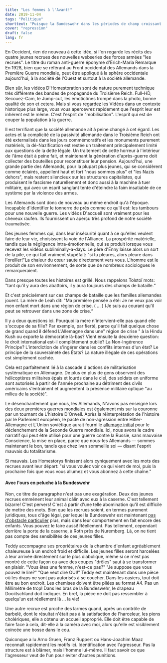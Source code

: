 ```yaml
---
title: "Les femmes à l'Avant!"
date: 2019-11-04
tags: "Politique"
shorttext: "Puisque la Bundeswehr dans les périodes de champ croissant de conquête émane la nourriture de Canon mâle, il devient inventif."
cover: "repression"
draft: false
lang: fr
---
```


En Occident, rien de nouveau à cette idée, si l'on regarde les récits des quatre jeunes recrues des nouvelles webseries des forces armées "les recrues". Le titre du roman anti-guerre éponyme d'Erich-Maria Remarque En 1928, bien que se référant au Front occidental des Allemands dans la Première Guerre mondiale, peut être appliqué à la sphère occidentale aujourd'hui, à la société de l'Ouest et surtout à la société allemande.

Bien sûr, les vidéos D'Homestoration sont de nature purement technique très différente des bandes de propagande du Troisième Reich. Full-HD, Secouez-Cam, le Jump-cut, les émoticônes trompé dans la photo, bonne qualité de son et cetera. Mais si vous regardez les Vidéos dans un contexte historique plus large, vous vous apercevrez rapidement que l'esprit leur est inhérent est le même. C'est l'esprit de "mobilisation". L'esprit qui est de couper la population à la guerre.

Il est terrifiant que la société allemande ait à peine changé à cet égard. Les actes et la complicité de la passivité allemande dans le Troisième Reich ont été externalisés dans les jours commémoratifs et les monuments purement matériels, la dé-Nazification est restée un traitement principalement limité aux questions de la dette légale. Un traitement de cette horreur à l'intérieur de l'âme était à peine fait, et maintenant la génération d'après-guerre doit collecter des bouteilles pour reconstituer leur pension. Aujourd'hui, une grande partie des Allemands, pour la plupart plus jeunes, qui se considèrent comme éclairés, appellent haut et fort "nous sommes plus" et "les Nazis dehors", mais restent silencieux sur les structures capitalistes, qui produisent le fascisme naturellement et donc aussi à la machine à tuer militaire, qui avec un esprit sanglant tente d'éteindre la faim insatiable de ce système par la violence des armes.

Les Allemands sont donc de nouveau au même endroit qu'à l'époque. Incapable d'identifier le tonnerre de près comme ce qu'il est: les tambours pour une nouvelle guerre. Les vidéos D'accueil sont vraiment pour les cheveux raufen. Ils fournissent un aperçu très profond de notre société traumatisée.

Des jeunes femmes qui, dans leur insécurité quant à ce qu'elles veulent faire de leur vie, choisissent la voie de l'Alliance. La prospérité matérielle, tandis que la négligence intra-émotionnelle, qui se produit lorsque vous recevez les vidéos subliminally-a-days. Le père d'Enny laisse alors un sort de la pile, ce qui fait vraiment stupéfait: "si tu pleures, alors pleure dans l'oreiller!"La chaleur du cœur saute directement vers vous. L'homme est le produit de son environnement, de sorte que de nombreux sociologues le remarqueraient.

Dans presque toutes les histoires est grillé. Nous rappelons Tolstoï mots: "tant qu'il y aura des abattoirs, il y aura toujours des champs de bataille.“

Et c'est précisément sur ces champs de bataille que les familles allemandes jouent. La mère de Leah dit: "Ma première pensée a été: Je ne veux pas voir mon enfant mort dans une région de crise. ( ... ) (Je suis au courant qu'il peut se retrouver dans une zone de crise.“

Il y a deux questions ici. Pourquoi la mère n'intervient-elle pas quand elle s'occupe de sa fille? Par exemple, par fierté, parce qu'il fait quelque chose de grand quand il défend L'Allemagne dans une" région de crise " à la Hindu Kush ou exporte la démocratie là-bas? Vient ensuite la deuxième question: le droit international est-il complètement oublié? La Non-Ingérence Principe? L'interdiction de s'ingérer dans les conflits internes d'un état? Le principe de la souveraineté des États? La nature illégale de ces opérations est simplement cachée.

Cela est parfaitement lié à la cascade d'actions de militarisation systématique en Allemagne. De plus en plus de gens observent des hélicoptères militaires épais et lourds dans le ciel, des soldats en uniforme sont autorisés à partir de l'année prochaine au détriment des civils américains s'entraînent et augmentent la présence militaire optique "au milieu de la société".

Le désenchantement que nous, les Allemands, N'avons pas enseigné lors des deux premières guerres mondiales est également mis sur la couronne par un tournant de L'histoire D'Orwell. Après la réinterprétation de l'histoire par le Parlement européen, le pacte de non-agression entre Hitler-Allemagne et L'Union soviétique aurait fourni le [allumage initial](http://www.europarl.europa.eu/doceo/document/TA-9-2019-0021_FR.html "Résolution du Parlement européen du 19 septembre 2019 sur l’importance de la mémoire européenne pour l’avenir de l’Europe") pour le déclenchement de la Seconde Guerre mondiale. Ici, nous avons le cadre narratif qui peut être utilisé pour une guerre contre la Russie, sans mauvaise Conscience, la mise en place, parce que nous-les Allemands — sommes maintenant le bon, tandis que chez Ivan sommeille soi — disant l'esprit mauvais du totalitarisme.

Si mauvais. Les Homestorys finissent alors cyniquement avec les mots des recrues avant leur départ: "si vous voulez voir ce qui vient de moi, puis la prochaine fois que vous vous allumez et vous abonnez à cette chaîne."

#### Avec l'ours en peluche à la Bundeswehr

Non, ce titre de paragraphe n'est pas une exagération. Deux des jeunes recrues emmènent leur animal câlin avec eux à la caserne. C'est tellement bizarre! C'est pervers! C'est à partir d'une telle abomination qu'il est difficile de mettre des mots. Bien que les recrues soient, en termes purement juridiques, tous d'âge légal, par lequel la Bundeswehr est maintenant [pas d'obstacle particulier](https://www.focus.de/politik/deutschland/linke-gegen-minderjaehrige-an-der-waffe-bundeswehr-ursula-von-der-leyen-verteidigt-ausbildungskurs_id_3567221.html "Bundeswehr rekrutiert Tausende minderjährige Soldaten") plus, mais dans leur comportement en fait encore des enfants. Vous pouvez le faire aussi! Réellement. Pas tellement, cependant derrière la porte de la caserne, à Roth près de Nuremberg. Là, on ne tient pas compte des sensibilités de ces jeunes filles.

Teddy accompagne ses propriétaires de la chambre d'enfant agréablement chaleureuse à un endroit froid et difficile. Les jeunes filles seront harcelées à leur arrivée directement sur le plus diabolique, même si ce n'est pas montré de cette façon ou avec des coupes "drôles" saut à se transformer en plaisir. "Vous êtes une femme, n'est-ce pas?" "Je suppose que vous pouvez le lire?" "Que veut dire OUI!" Teddy est maintenant dans une pièce où les draps ne sont pas autorisés à se coucher. Dans les casiers, tout doit être au bon endroit. Les chemises doivent être pliées au format A4. Pas un Millimètre de trop! Dans les bras de la Bundeswehr, le drapeau Dooiitschland doit indiquer. En bref, la pièce ne doit pas ressembler à quelqu'un est réellement là ... la vie!

Une autre recrue est proche des larmes quand, après un contrôle de barbelé, dont le résultat n'était pas à la satisfaction de l'harceleur, les pions cholériques, elle a obtenu un accueil approprié. Elle doit être capable de faire face à cela, dit-elle à la caméra avec moi, alors qu'elle est visiblement coincée une bosse dans le cou.

Quiconque a lu Arno Gruen, Franz Ruppert ou Hans-Joachim Maaz reconnaît rapidement les motifs ici. Identification avec l'agresseur. Pas la structure est à blâmer, mais l'homme lui-même. Il faut savoir ce que l'agresseur veut de l'un pour éviter d'autres punitions.

